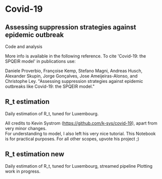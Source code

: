 # Covid-19

## Assessing suppression strategies against epidemic outbreak

Code and analysis

More info is available in the following reference. To cite 'Covid-19: the SPQEIR model' in publications use:

Daniele Proverbio, Françoise Kemp, Stefano Magni, Andreas Husch, Alexander Skupin, Jorge Gonçalves, Jose Ameijeiras-Alonso, and Christophe Ley.
"Assessing suppression strategies against epidemic outbreaks like Covid-19: the SPQEIR model."


## R_t estimation

Daily estimation of R_t, tuned for Luxembourg. 

All credits to Kevin Systrom (https://github.com/k-sys/covid-19), apart from very minor changes.  
For understanding to model, I also left his very nice tutorial. This Notebook is for practical purposes. For all other scopes, upvote his project ;)

## R_t estimation new

Daily estimation of R_t, tuned for Luxembourg, streamed pipeline Plotting work in progress.
